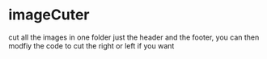 # imageCuter
cut all the images in one folder just the header and the footer, you can then modfiy the code to cut the right or left if you want

